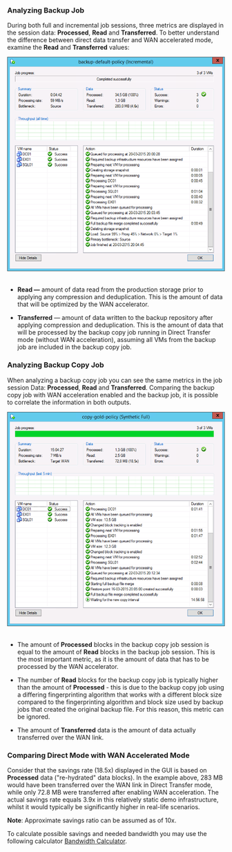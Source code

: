 ### Analyzing Backup Job
During both full and incremental job sessions, three metrics are displayed in the session data: **Processed**, **Read** and **Transferred**. To better understand the difference between direct data
transfer and WAN accelerated mode, examine the **Read** and **Transferred** values: 

![](../media/image19.png) 

-   **Read —** amount of data read from the production storage prior to applying any compression and deduplication. This is the amount of data that will be optimized by the WAN accelerator.

-   **Transferred** — amount of data written to the backup repository after applying compression and deduplication. This is the amount of data that will be processed by the backup copy job running in Direct Transfer mode (without WAN acceleration), assuming all VMs from the backup job are included in the backup copy job.

### Analyzing Backup Copy Job
When analyzing a backup copy job you can see the same metrics in the job session Data: **Processed**, **Read** and **Transferred**. Comparing the backup copy job with WAN acceleration enabled and the backup job, it is possible to correlate the information in both outputs.

![](../media/image20.png) 

-   The amount of **Processed** blocks in the backup copy job session is equal to the amount of **Read** blocks in the backup job session. This is the most important metric, as it is the amount of data that has to be processed by the WAN accelerator.

-   The number of **Read** blocks for the backup copy job is typically higher than the amount of **Processed** - this is due to the backup copy job using a differing fingerprinting algorithm that works with a different block size compared to the fingerprinting algorithm and block size used by backup jobs that created the original backup file. For this reason, this metric can be ignored.

-   The amount of **Transferred** data is the amount of data actually transferred over the WAN link. 

### Comparing Direct Mode with WAN Accelerated Mode

Consider that the savings rate (18.5x) displayed in the GUI is based on **Processed** data ("re-hydrated" data blocks). In the example above, 283 MB would have been transferred over the WAN link in Direct Transfer mode, while only 72.8 MB were transferred after enabling WAN acceleration. The actual savings rate equals 3.9x in this relatively static demo infrastructure, whilst it would typically be significantly higher in real-life scenarios.

**Note**: Approximate savings ratio can be assumed as of 10x.

To calculate possible savings and needed bandwidth you may use the following calculator [Bandwidth Calculator](http://vee.am/bandwidth).
